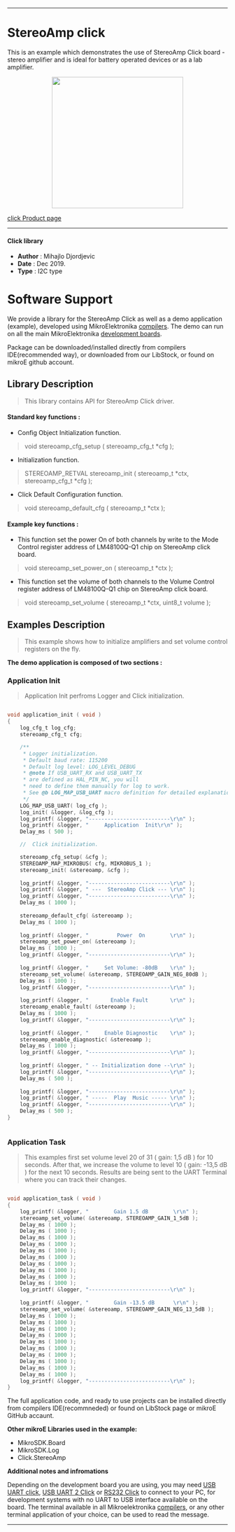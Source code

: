
---
# StereoAmp click

This is an example which demonstrates the use of StereoAmp Click board - stereo amplifier and is ideal for battery operated devices or as a lab amplifier.

<p align="center">
  <img src="https://download.mikroe.com/images/click_for_ide/stereoamp_click.png" height=300px>
</p>


[click Product page](https://www.mikroe.com/stereoamp-click)

---


#### Click library 

- **Author**        : Mihajlo Djordjevic
- **Date**          : Dec 2019.
- **Type**          : I2C type


# Software Support

We provide a library for the StereoAmp Click 
as well as a demo application (example), developed using MikroElektronika 
[compilers](https://shop.mikroe.com/compilers). 
The demo can run on all the main MikroElektronika [development boards](https://shop.mikroe.com/development-boards).

Package can be downloaded/installed directly from compilers IDE(recommended way), or downloaded from our LibStock, or found on mikroE github account. 

## Library Description

> This library contains API for StereoAmp Click driver.

#### Standard key functions :

- Config Object Initialization function.
> void stereoamp_cfg_setup ( stereoamp_cfg_t *cfg ); 
 
- Initialization function.
> STEREOAMP_RETVAL stereoamp_init ( stereoamp_t *ctx, stereoamp_cfg_t *cfg );

- Click Default Configuration function.
> void stereoamp_default_cfg ( stereoamp_t *ctx );


#### Example key functions :

- This function set the power On of both channels by write to the Mode Control register address of LM48100Q-Q1 chip on StereoAmp click board.
> void stereoamp_set_power_on ( stereoamp_t *ctx );
 
- This function set the volume of both channels to the Volume Control register address of LM48100Q-Q1 chip on StereoAmp click board.
> void stereoamp_set_volume ( stereoamp_t *ctx, uint8_t volume );

## Examples Description

> 
> This example shows how to initialize amplifiers and set volume control registers on the fly.
> 

**The demo application is composed of two sections :**

### Application Init 

>
> Application Init perfroms Logger and Click initialization.
> 

```c

void application_init ( void )
{
    log_cfg_t log_cfg;
    stereoamp_cfg_t cfg;

    /** 
     * Logger initialization.
     * Default baud rate: 115200
     * Default log level: LOG_LEVEL_DEBUG
     * @note If USB_UART_RX and USB_UART_TX 
     * are defined as HAL_PIN_NC, you will 
     * need to define them manually for log to work. 
     * See @b LOG_MAP_USB_UART macro definition for detailed explanation.
     */
    LOG_MAP_USB_UART( log_cfg );
    log_init( &logger, &log_cfg );
    log_printf( &logger, "--------------------------\r\n" );
    log_printf( &logger, "     Application  Init\r\n" );
    Delay_ms ( 500 );

    //  Click initialization.

    stereoamp_cfg_setup( &cfg );
    STEREOAMP_MAP_MIKROBUS( cfg, MIKROBUS_1 );
    stereoamp_init( &stereoamp, &cfg );
    
    log_printf( &logger, "--------------------------\r\n" );
    log_printf( &logger, " ---  StereoAmp Click --- \r\n" );
    log_printf( &logger, "--------------------------\r\n" );
    Delay_ms ( 1000 );
    
    stereoamp_default_cfg( &stereoamp );
    Delay_ms ( 1000 );
    
    log_printf( &logger, "         Power  On        \r\n" );
    stereoamp_set_power_on( &stereoamp );
    Delay_ms ( 1000 );
    log_printf( &logger, "--------------------------\r\n" );
    
    log_printf( &logger, "     Set Volume: -80dB    \r\n" );
    stereoamp_set_volume( &stereoamp, STEREOAMP_GAIN_NEG_80dB );
    Delay_ms ( 1000 );
    log_printf( &logger, "--------------------------\r\n" );
    
    log_printf( &logger, "       Enable Fault       \r\n" );
    stereoamp_enable_fault( &stereoamp );
    Delay_ms ( 1000 );
    log_printf( &logger, "--------------------------\r\n" );
    
    log_printf( &logger, "     Enable Diagnostic    \r\n" );
    stereoamp_enable_diagnostic( &stereoamp );
    Delay_ms ( 1000 );
    log_printf( &logger, "--------------------------\r\n" );
    
    log_printf( &logger, " -- Initialization done --\r\n" );
    log_printf( &logger, "--------------------------\r\n" );
    Delay_ms ( 500 );
    
    log_printf( &logger, "--------------------------\r\n" );
    log_printf( &logger, " -----  Play  Music ----- \r\n" );
    log_printf( &logger, "--------------------------\r\n" );
    Delay_ms ( 500 );
}
  
```

### Application Task

>
> This examples first set volume level 20 of 31 ( gain: 1,5 dB ) for 10 seconds. 
> After that, we increase the volume to level 10 ( gain: -13,5 dB ) for the next 10 seconds. 
> Results are being sent to the UART Terminal where you can track their changes.
> 

```c

void application_task ( void )
{
    log_printf( &logger, "        Gain 1.5 dB        \r\n" );
    stereoamp_set_volume( &stereoamp, STEREOAMP_GAIN_1_5dB );
    Delay_ms ( 1000 );
    Delay_ms ( 1000 );
    Delay_ms ( 1000 );
    Delay_ms ( 1000 );
    Delay_ms ( 1000 );
    Delay_ms ( 1000 );
    Delay_ms ( 1000 );
    Delay_ms ( 1000 );
    Delay_ms ( 1000 );
    Delay_ms ( 1000 );
    log_printf( &logger, "--------------------------\r\n" );
    
    log_printf( &logger, "        Gain -13.5 dB      \r\n" );
    stereoamp_set_volume( &stereoamp, STEREOAMP_GAIN_NEG_13_5dB );
    Delay_ms ( 1000 );
    Delay_ms ( 1000 );
    Delay_ms ( 1000 );
    Delay_ms ( 1000 );
    Delay_ms ( 1000 );
    Delay_ms ( 1000 );
    Delay_ms ( 1000 );
    Delay_ms ( 1000 );
    Delay_ms ( 1000 );
    Delay_ms ( 1000 );
    log_printf( &logger, "--------------------------\r\n" );
}  

```

The full application code, and ready to use projects can be  installed directly from compilers IDE(recommneded) or found on LibStock page or mikroE GitHub accaunt.

**Other mikroE Libraries used in the example:** 

- MikroSDK.Board
- MikroSDK.Log
- Click.StereoAmp

**Additional notes and infromations**

Depending on the development board you are using, you may need 
[USB UART click](https://shop.mikroe.com/usb-uart-click), 
[USB UART 2 Click](https://shop.mikroe.com/usb-uart-2-click) or 
[RS232 Click](https://shop.mikroe.com/rs232-click) to connect to your PC, for 
development systems with no UART to USB interface available on the board. The 
terminal available in all Mikroelektronika 
[compilers](https://shop.mikroe.com/compilers), or any other terminal application 
of your choice, can be used to read the message.



---
